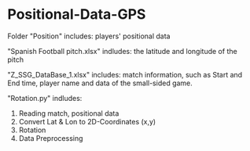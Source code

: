 # Positional-Data-GPS

Folder "Position" includes: players' positional data

"Spanish Football pitch.xlsx" indludes: the latitude and longitude of the pitch

"Z_SSG_DataBase_1.xlsx" includes: match information, such as Start and End time, player name and data of the small-sided game.

"Rotation.py" indludes:
1) Reading match, positional data
2) Convert Lat & Lon to 2D-Coordinates (x,y)
3) Rotation
4) Data Preprocessing
